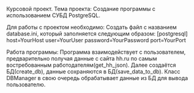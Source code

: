 Курсовой проект. Тема проекта: Создание программы с использованием СУБД PostgreSQL.

Для работы с проектом необходимо: Создать файл с названием database.ini, который заполняется следующим образом: [postgresql] host=YourHost user=YourUser password=YourPassword port=YourPort

Работа программы: Программа взаимодействует с пользователем, предварительно получая данные с сайта hh.ru по самым востребованным работодателям(get_hh_json). Далее создаётся БД(create_db), данные сохраняются в БД(save_data_to_db). Класс DBManager в свою очередь обрабатывает данные из БД для вывода пользователю.
